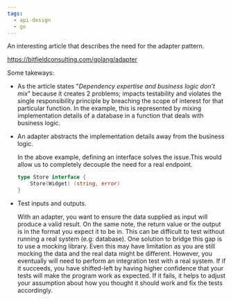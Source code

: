 ```yaml
---
tags:
  - api-design
  - go
---
```


An interesting article that describes the need for the adapter pattern.

<https://bitfieldconsulting.com/golang/adapter>

Some takeways:

- As the article states "*Dependency expertise and business logic don’t mix*" because it creates 2 problems; impacts
  testability and violates the single responsibility principle by breaching the scope of interest for that particular function. In the example, this is represented by mixing implementation details of a database in a function that deals with business logic.

- An adapter abstracts the implementation details away from the business logic. 
	
	In the above example, defining an interface solves the issue.This would allow us to completely decouple the need for a real endpoint.

	```go
	type Store interface {
		Store(Widget) (string, error)
	}
	```

- Test inputs and outputs.  

  	With an adapter, you want to ensure the data supplied as input will
  	produce a valid result. On the same note, the return value or the output is in the format you expect it to be in.  This can be difficult to test without running a real system (e.g: database). One solution to bridge this gap is to use a mocking library. Even this may have limitation as you are still mocking the data and the real data
  	might be different. However, you eventually will need to perform an integration test with a real system. If if it succeeds, you have shifted-left by having higher confidence that your tests will make the program work as expected. If it fails, it helps to adjust your assumption about how you thought it should work and fix the tests accordingly.